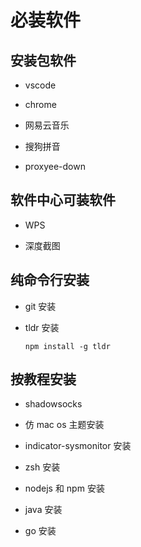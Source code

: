 # 必装软件

## 安装包软件

- vscode

- chrome

- 网易云音乐

- 搜狗拼音

- proxyee-down

## 软件中心可装软件

- WPS

- 深度截图

## 纯命令行安装

- git 安装

- tldr 安装

    `npm install -g tldr`

## 按教程安装

- shadowsocks

- 仿 mac os 主题安装

- indicator-sysmonitor 安装

- zsh 安装

- nodejs 和 npm 安装

- java 安装

- go 安装